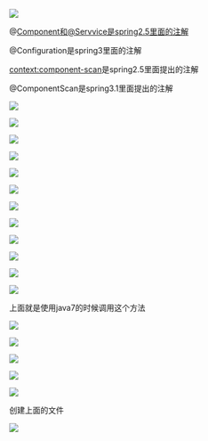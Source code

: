 ![](D:/download/youdaonote-pull-master/data/Technology/JAVA/springboot/b站springboot2.0/images/WEBRESOURCEe75e4c9702e9bd342c5aac3bca7fd7f2截图.png)

@Component和@Servvice是spring2.5里面的注解

@Configuration是spring3里面的注解

<context:component-scan>是spring2.5里面提出的注解

@ComponentScan是spring3.1里面提出的注解

![](D:/download/youdaonote-pull-master/data/Technology/JAVA/springboot/b站springboot2.0/images/WEBRESOURCEaa15b22c2ab58ce494271a080f172baf截图.png)

![](D:/download/youdaonote-pull-master/data/Technology/JAVA/springboot/b站springboot2.0/images/WEBRESOURCE0f5e5c3a38b0641ba3a5e0700fa1458b截图.png)

![](D:/download/youdaonote-pull-master/data/Technology/JAVA/springboot/b站springboot2.0/images/WEBRESOURCEb969d8499580390629d264b94be9f2a8截图.png)

![](D:/download/youdaonote-pull-master/data/Technology/JAVA/springboot/b站springboot2.0/images/WEBRESOURCE1b15e74b990c9c86d595e4b30620bddf截图.png)

![](D:/download/youdaonote-pull-master/data/Technology/JAVA/springboot/b站springboot2.0/images/WEBRESOURCE3517b6bbd896bcd9adb15f9f768d2e2a截图.png)

![](D:/download/youdaonote-pull-master/data/Technology/JAVA/springboot/b站springboot2.0/images/WEBRESOURCEfb94c0f2d069d5794889a1ffcf0360d4截图.png)

![](D:/download/youdaonote-pull-master/data/Technology/JAVA/springboot/b站springboot2.0/images/WEBRESOURCEe2ee5a8814bd1ad9caeb59b11720b381截图.png)

![](D:/download/youdaonote-pull-master/data/Technology/JAVA/springboot/b站springboot2.0/images/WEBRESOURCE8f026179b82bfe12f0aad033bd0e250f截图.png)

![](D:/download/youdaonote-pull-master/data/Technology/JAVA/springboot/b站springboot2.0/images/WEBRESOURCE63d50a60e726965478cc96d1a37b8122截图.png)

![](D:/download/youdaonote-pull-master/data/Technology/JAVA/springboot/b站springboot2.0/images/WEBRESOURCE761a0716fb6ae75a3ab799c98ed4c58d截图.png)

![](D:/download/youdaonote-pull-master/data/Technology/JAVA/springboot/b站springboot2.0/images/WEBRESOURCEf17304bbc3f64dae404bebd94c5f6b4c截图.png)

![](D:/download/youdaonote-pull-master/data/Technology/JAVA/springboot/b站springboot2.0/images/WEBRESOURCEce94d5b70f3ceec934715a2f71cff202截图.png)

上面就是使用java7的时候调用这个方法

![](D:/download/youdaonote-pull-master/data/Technology/JAVA/springboot/b站springboot2.0/images/WEBRESOURCEa39dae7da4181e582e58a76c8da8aaf7截图.png)

![](D:/download/youdaonote-pull-master/data/Technology/JAVA/springboot/b站springboot2.0/images/WEBRESOURCEfb8b7836ead19dbc966f0e3b8745f444截图.png)

![](D:/download/youdaonote-pull-master/data/Technology/JAVA/springboot/b站springboot2.0/images/WEBRESOURCEabe0a9b2b7201a8ce1b91de12cb809b9截图.png)

![](D:/download/youdaonote-pull-master/data/Technology/JAVA/springboot/b站springboot2.0/images/WEBRESOURCE55fedbf46e3c460b2ce18c0e3236fee3截图.png)

![](D:/download/youdaonote-pull-master/data/Technology/JAVA/springboot/b站springboot2.0/images/WEBRESOURCE6baa1621262ab789a9865fcf9a72e5d9截图.png)

创建上面的文件

![](D:/download/youdaonote-pull-master/data/Technology/JAVA/springboot/b站springboot2.0/images/WEBRESOURCE9846ab5249ad0b66bb82f25299c19a94截图.png)